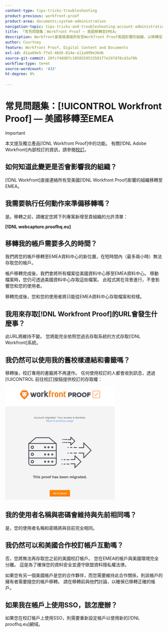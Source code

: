 ```yaml
---
content-type: tips-tricks-troubleshooting
product-previous: workfront-proof
product-area: documents;system-administration
navigation-topic: tips-tricks-and-troubleshooting-account-administration-workfront-proof
title: 「常見問題集：Workfront Proof — 美國移轉至EMEA」
description: Workfront會直接連絡所有受Workfront Proof美國影響的組織，以移轉至EMEA。
author: Courtney
feature: Workfront Proof, Digital Content and Documents
exl-id: d1aa69e5-f7e5-46d5-814e-e11a999e36db
source-git-commit: 20fcf4dd07c1058559533501f7e297d78c43a70b
workflow-type: tm+mt
source-wordcount: '433'
ht-degree: 0%

---
```


# 常見問題集：[!UICONTROL Workfront Proof] — 美國移轉至EMEA

>[!IMPORTANT]
>
>本文提及獨立產品[!DNL Workfront Proof]中的功能。 有關[!DNL Adobe Workfront]內部校訂的資訊，請參閱[校訂](../../../review-and-approve-work/proofing/proofing.md)。

## 如何知道此變更是否會影響我的組織？

[!DNL Workfront]直接連絡所有受美國[!DNL Workfront Proof]影響的組織移轉至EMEA。

## 我需要執行任何動作來準備移轉嗎？

是。移轉之前，請確定您將下列專案新增至貴組織的允許清單：

**[!DNL webcapture.proofhq.eu]**

## 移轉我的帳戶需要多久的時間？

我們將您的帳戶移轉至EMEA資料中心的新位置，在短時間內（最多兩小時）無法存取您的帳戶。

帳戶移轉完成後，我們會將所有檔案從美國資料中心移至EMEA資料中心。 移動檔案時，您仍可透過美國資料中心存取這些檔案。 此程式將在背景進行，不會影響您和您的使用者。

移轉完成後，您和您的使用者將只能從EMEA資料中心存取檔案和校樣。

## 我用來存取[!DNL Workfront Proof]的URL會發生什麼事？

此URL將維持不變。 您將能完全依照您過去存取系統的方式存取[!DNL Workfront]系統。

## 我仍然可以使用我的舊校樣連結和書籤嗎？

移轉後，校訂專用的書籤將不再運作。 任何使用校訂的人都會收到訊息，透過[!UICONTROL 前往校訂]按鈕提供校訂的存取權：

![此_proof_has_migrated.png](assets/this-proof-has-been-migrated-350x361.png)

## 我的使用者名稱與密碼會維持與先前相同嗎？

是，您的使用者名稱和密碼將與目前完全相同。

## 我仍然可以和美國合作校訂帳戶互動嗎？

否，您將無法再存取您之前的美國校訂帳戶。 您在EMEA的帳戶與美國環境完全分離。 這是為了確保您的資料安全並遵守歐盟資料隱私權法律。

如果您有另一個美國帳戶是您的合作夥伴，而您需要維持此合作關係，則該帳戶的擁有者需要隨您的帳戶移轉。 請在移轉前與他們討論，以確保已移轉正確的帳戶。

## 如果我在帳戶上使用SSO，該怎麼辦？

如果您在校訂帳戶上使用SSO，則需要重新設定帳戶以使用新的[!DNL proofhq.eu]網域。
